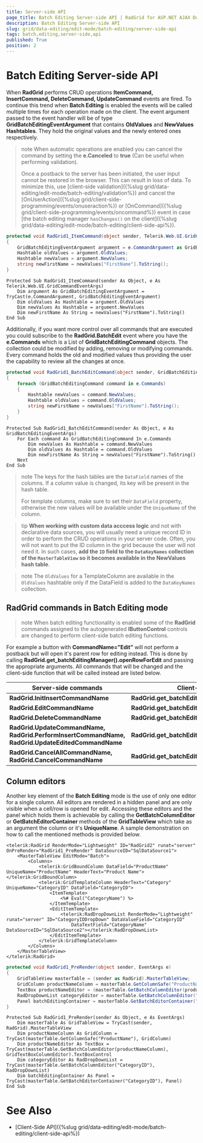 ```yaml
---
title: Server-side API
page_title: Batch Editing Server-side API | RadGrid for ASP.NET AJAX Documentation
description: Batch Editing Server-side API
slug: grid/data-editing/edit-mode/batch-editing/server-side-api
tags: batch,editing,server-side,api
published: True
position: 2
---
```


# Batch Editing Server-side API


When **RadGrid** performs CRUD operations **ItemCommand, InsertCommand, DeleteCommand, UpdateCommand** events are fired. To continue this trend when **Batch Editing** is enabled the events will be called multiple times for each operation made on the client. The event argument passed to the event handler will be of type **GridBatchEditingEventArgument** that contains **OldValues** and **NewValues** **Hashtables**. They hold the original values and the newly entered ones respectively.


>note When automatic operations are enabled you can cancel the command by setting the **e.Canceled** to **true** (Can be useful when performing validation).
>
>Once a postback to the server has been initiated, the user input cannot be restored in the browser. This can result in loss of data. To minimize this, use [client-side validation]({%slug grid/data-editing/edit-mode/batch-editing/validation%}) and cancel the [OnUserAction]({%slug grid/client-side-programming/events/onuseraction%}) or [OnCommand]({%slug grid/client-side-programming/events/oncommand%}) event in case [the batch editing manager `hasChanges()` on the client]({%slug grid/data-editing/edit-mode/batch-editing/client-side-api%}).




````C#
protected void RadGrid1_ItemCommand(object sender, Telerik.Web.UI.GridCommandEventArgs e)
{
    GridBatchEditingEventArgument argument = e.CommandArgument as GridBatchEditingEventArgument;
    Hashtable oldValues = argument.OldValues;
    Hashtable newValues = argument.NewValues;
    string newFirstName = newValues["FirstName"].ToString();
}
````
````VB
Protected Sub RadGrid1_ItemCommand(sender As Object, e As Telerik.Web.UI.GridCommandEventArgs)
    Dim argument As GridBatchEditingEventArgument = TryCast(e.CommandArgument, GridBatchEditingEventArgument)
    Dim oldValues As Hashtable = argument.OldValues
    Dim newValues As Hashtable = argument.NewValues
    Dim newFirstName As String = newValues("FirstName").ToString()
End Sub
````


Additionally, if you want more control over all commands that are executed you could subscribe to the **RadGrid.BatchEdit** event where you have the **e.Commands** which is a List of **GridBatchEditingCommand** objects. The collection could be modified by adding, removing or modifying commands. Every command holds the old and modified values thus providing the user the capability to review all the changes at once.



````C#
protected void RadGrid1_BatchEditCommand(object sender, GridBatchEditingEventArgs e)
{
    foreach (GridBatchEditingCommand command in e.Commands)
    {
        Hashtable newValues = command.NewValues;
        Hashtable oldValues = command.OldValues;
        string newFirstName = newValues["FirstName"].ToString();
    }
}
````
````VB
Protected Sub RadGrid1_BatchEditCommand(sender As Object, e As GridBatchEditingEventArgs)
    For Each command As GridBatchEditingCommand In e.Commands
        Dim newValues As Hashtable = command.NewValues
        Dim oldValues As Hashtable = command.OldValues
        Dim newFirstName As String = newValues("FirstName").ToString()
    Next
End Sub
````

>note The keys for the hash tables are the `DataField` names of the columns. If a column value is changed, its key will be present in the hash table.
>
>For template columns, make sure to set their `DataField` property, otherwise the new values will be available under the `UniqueName` of the column.

>tip **When working with custom data acccess logic** and not with declarative data sources, you will usually need a unique record ID in order to perform the CRUD operations in your server code. Often, you will not want to put the ID column in the grid because the user will not need it. In such cases, **add the `ID` field to the `DataKeyNames` collection of the `MasterTableView` so it becomes available in the NewValues hash table**. 

>note The `OldValues` for a TemplateColumn are available in the `OldValues` hashtable only if the DataField is added to the `DataKeyNames` collection.
>

## RadGrid commands in Batch Editing mode


>note When batch editing functionality is enabled some of the **RadGrid** commands assigned to the autogenerated **IButtonControl** controls are changed to perform client-side batch editing functions.
>


For example a button with **CommandName=”Edit”** will not perform a postback but will open it's parent row for editing instead. This is done by calling **RadGrid.get_batchEditingManager().openRowForEdit** and passing the appropriate arguments. All commands that will be changed and the client-side function that will be called instead are listed below.


|  **Server-side commands**  |  **Client-side command**  |
| ------ | ------ |
| **RadGrid.InitInsertCommandName** | **RadGrid.get_batchEditingManager().addNewRecord** |
| **RadGrid.EditCommandName** | **RadGrid.get_batchEditingManager().openRowForEdit** |
| **RadGrid.DeleteCommandName** | **RadGrid.get_batchEditingManager().deleteRecord** |
| **RadGrid.UpdateCommandName, RadGrid.PerformInsertCommandName, RadGrid.UpdateEditedCommandName** | **RadGrid.get_batchEditingManager().saveChanges** |
| **RadGrid.CancelAllCommandName, RadGrid.CancelCommandName** | **RadGrid.get_batchEditingManager().cancelChanges** |



## Column editors


Another key element of the **Batch Editing** mode is the use of only one editor for a single column. All editors are rendered in a hidden panel and are only visible when a cell/row is opened for edit. Accessing these editors and the panel which holds them is achievable by calling the **GetBatchColumnEditor** or **GetBatchEditorContainer** methods of the **GridTableView** which take as an argument the column or it's **UniqueName**. A sample demonstration on how to call the mentioned methods is provided below.



````ASP.NET
<telerik:RadGrid RenderMode="Lightweight" ID="RadGrid2" runat="server" OnPreRender="RadGrid1_PreRender" DataSourceID="SqlDataSource1">
    <MasterTableView EditMode="Batch">
        <Columns>
            <telerik:GridBoundColumn DataField="ProductName" UniqueName="ProductName" HeaderText="Product Name"></telerik:GridBoundColumn>
            <telerik:GridTemplateColumn HeaderText="Category" UniqueName="CategoryID" DataField="CategoryID">
                <ItemTemplate>
                    <%# Eval("CategoryName") %>
                </ItemTemplate>
                <EditItemTemplate>
                    <telerik:RadDropDownList RenderMode="Lightweight" runat="server" ID="CategoryIDDropDown" DataValueField="CategoryID"
                        DataTextField="CategoryName" DataSourceID="SqlDataSource2"></telerik:RadDropDownList>
                </EditItemTemplate>
            </telerik:GridTemplateColumn>
        </Columns>
    </MasterTableView>
</telerik:RadGrid>
````
````C#
protected void RadGrid1_PreRender(object sender, EventArgs e)
{
    GridTableView masterTable = (sender as RadGrid).MasterTableView;
    GridColumn productNameColumn = masterTable.GetColumnSafe("ProductName") as GridColumn;
    TextBox productNameEditor = (masterTable.GetBatchColumnEditor(productNameColumn) as GridTextBoxColumnEditor).TextBoxControl;
    RadDropDownList categoryEditor = masterTable.GetBatchColumnEditor("CategoryID") as RadDropDownList;
    Panel batchEditingContainer = masterTable.GetBatchEditorContainer("CategoryID") as Panel;
}
````
````VB
Protected Sub RadGrid1_PreRender(sender As Object, e As EventArgs)
    Dim masterTable As GridTableView = TryCast(sender, RadGrid).MasterTableView
    Dim productNameColumn As GridColumn = TryCast(masterTable.GetColumnSafe("ProductName"), GridColumn)
    Dim productNameEditor As TextBox = TryCast(masterTable.GetBatchColumnEditor(productNameColumn), GridTextBoxColumnEditor).TextBoxControl
    Dim categoryEditor As RadDropDownList = TryCast(masterTable.GetBatchColumnEditor("CategoryID"), RadDropDownList)
    Dim batchEditingContainer As Panel = TryCast(masterTable.GetBatchEditorContainer("CategoryID"), Panel)
End Sub
````




# See Also

 * [Client-Side API]({%slug grid/data-editing/edit-mode/batch-editing/client-side-api%})



